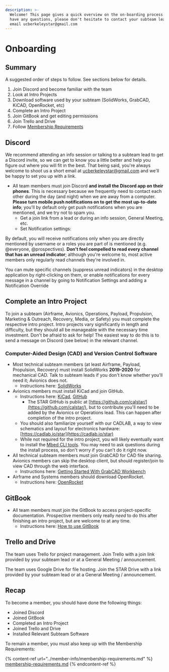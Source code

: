 ```yaml
---
description: >-
  Welcome! This page gives a quick overview on the on-boarding process. If you
  have any questions, please don't hesitate to contact your subteam lead or
  email ucberkeleystar@gmail.com
---
```


# Onboarding

## Summary

A suggested order of steps to follow. See sections below for details.

1. Join Discord and become familiar with the team
2. Look at Intro Projects
3. Download software used by your subteam (SolidWorks, GrabCAD, KiCAD, OpenRocket, etc)
4. Complete an Intro Project
5. Join GitBook and get editing permissions
6. Join Trello and Drive
7. Follow [Membership Requirements](../member-info/membership-requirements.md)

## Discord

We recommend attending an info session or talking to a subteam lead to get a Discord invite, so we can get to know you a little better and help you figure out where you will fit in the best. That being said, you're always welcome to shoot us a short email at [ucberkeleystar@gmail.com](mailto:ucberkeleystar@gmail.com) and we'll be happy to set you up with a link.

* All team members must join Discord **and install the Discord app on their phones**. This is necessary because we frequently need to contact each other during the day (and night) when we are away from a computer. **Please turn mobile push notifications on to get the most up-to-date info**; you'll by default only get push notifications when you are mentioned, and we try not to spam you.
  * Get a join link from a lead or during an info session, General Meeting, etc.
  * Set Notification settings:

By default, you will receive notifications only when you are directly mentioned by username or a roles you are part of is mentioned (e.g. @everyone, @prospectives). **Don't feel compelled to read every channel that has an unread indicator**; although you're welcome to, most active members only regularly read channels they're involved in.&#x20;

You can mute specific channels (suppress unread indicators) in the desktop application by right-clicking on them, or enable notifications for every message in a channel by going to Notification Settings and adding a Notification Override

## Complete an Intro Project

To join a subteam (Airframe, Avionics, Operations, Payload, Propulsion, Marketing & Outreach, Recovery, Media, or Safety) you must complete the respective intro project. Intro projects vary significantly in length and difficulty, but they should all be manageable with the necessary time investment. Don't be afraid to ask for help! The easiest way to do this is to send a message on Discord (see below) in the relevant channel.

### Computer-Aided Design (CAD) and Version Control Software

* Most technical subteam members (at least Airframe, Payload, Propulsion, Recovery) must install SolidWorks **2019-2020** for mechanical CAD. Talk to subteam leads if you don't know whether you'll need it; Avionics does not.
  * Instructions here: [SolidWorks](../tutorials/software/solidworks.md)
* Avionics members must install KiCad and join GitHub.
  * Instructions here: [KiCad](../tutorials/avionics/kicad.md), [GitHub](../tutorials/avionics/git-and-workflow.md)
    * The STAR GitHub is public at [https://github.com/calstar/](https://github.com/calstar/), but to contribute you'll need to be added by the Avionics or Operations lead. This can happen after completion of the intro project.
  * You should also familiarize yourself with our CADLAB, a way to view schematics and layout for electronics hardware: [https://cadlab.io/star](https://cadlab.io/star)
  * While not required for the intro project, you will likely eventually want to install the [Mbed CLI tools](../tutorials/avionics/mbed-command-line-interface-cli-tools.md). You may need to ask questions during the install process, so don't worry if you can't do it right now.
* All technical subteam members must join GrabCAD for CAD file sharing. Avionics members can skip the desktop client, but should register/join to view CAD through the web interface.
  * Instructions here: [Getting Started With GrabCAD Workbench](../tutorials/software/getting-started-with-grabcad.md)
* Airframe and Systems members should download OpenRocket.
  * Instructions here: [OpenRocket](../tutorials/software/openrocket-installation.md)

## GitBook

* All team members must join the GitBook to access project-specific documentation. Prospective members only really _need_ to do this after finishing an intro project, but are welcome to at any time.
  * Instructions here: [How to use GitBook](../how-to-use-gitbook.md)

## Trello and Drive

The team uses Trello for project management. Join Trello with a join link provided by your subteam lead or at a General Meeting / announcement.

The team uses Google Drive for file hosting. Join the STAR Drive with a link provided by your subteam lead or at a General Meeting / announcement.

## Recap

To become a member, you should have done the following things:

* Joined Discord
* Joined GitBook
* Completed an Intro Project
* Joined Trello and Drive
* Installed Relevant Subteam Software

To remain a member, you must also keep up with the Membership Requirements:

{% content-ref url="../member-info/membership-requirements.md" %}
[membership-requirements.md](../member-info/membership-requirements.md)
{% endcontent-ref %}
